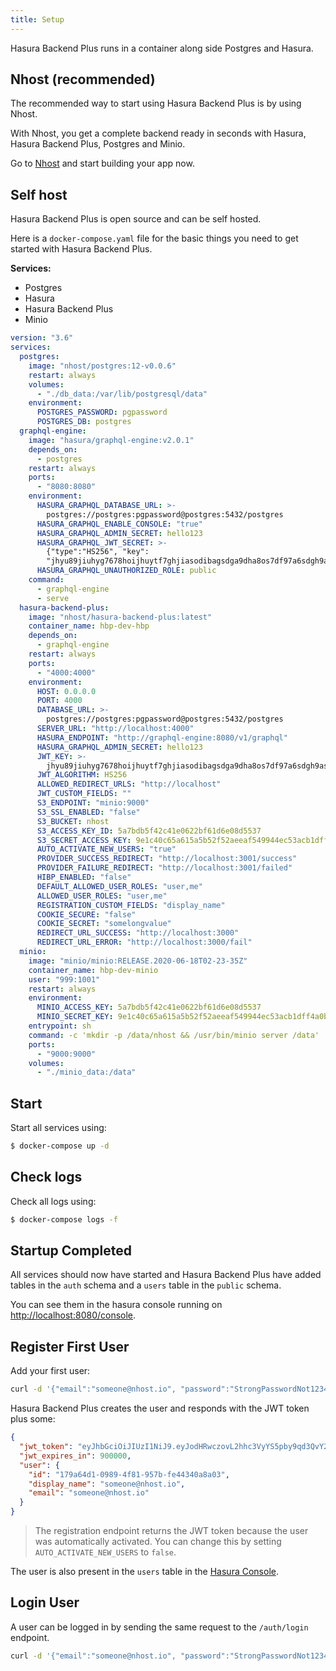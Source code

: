 ```yaml
---
title: Setup
---
```


Hasura Backend Plus runs in a container along side Postgres and Hasura.

## Nhost (recommended)

The recommended way to start using Hasura Backend Plus is by using Nhost.

With Nhost, you get a complete backend ready in seconds with Hasura, Hasura Backend Plus, Postgres and Minio.

Go to [Nhost](https://nhost.io) and start building your app now.

## Self host

Hasura Backend Plus is open source and can be self hosted.

Here is a `docker-compose.yaml` file for the basic things you need to get started with Hasura Backend Plus.

**Services:**

- Postgres
- Hasura
- Hasura Backend Plus
- Minio

```yaml title="docker-compose.yaml"
version: "3.6"
services:
  postgres:
    image: "nhost/postgres:12-v0.0.6"
    restart: always
    volumes:
      - "./db_data:/var/lib/postgresql/data"
    environment:
      POSTGRES_PASSWORD: pgpassword
      POSTGRES_DB: postgres
  graphql-engine:
    image: "hasura/graphql-engine:v2.0.1"
    depends_on:
      - postgres
    restart: always
    ports:
      - "8080:8080"
    environment:
      HASURA_GRAPHQL_DATABASE_URL: >-
        postgres://postgres:pgpassword@postgres:5432/postgres
      HASURA_GRAPHQL_ENABLE_CONSOLE: "true"
      HASURA_GRAPHQL_ADMIN_SECRET: hello123
      HASURA_GRAPHQL_JWT_SECRET: >-
        {"type":"HS256", "key":
        "jhyu89jiuhyg7678hoijhuytf7ghjiasodibagsdga9dha8os7df97a6sdgh9asudgo7f7g8h1uuoyafsod8pgasipdg8aps9dhaiaisydg8agsd87gasd9oihasd87gas78d"}
      HASURA_GRAPHQL_UNAUTHORIZED_ROLE: public
    command:
      - graphql-engine
      - serve
  hasura-backend-plus:
    image: "nhost/hasura-backend-plus:latest"
    container_name: hbp-dev-hbp
    depends_on:
      - graphql-engine
    restart: always
    ports:
      - "4000:4000"
    environment:
      HOST: 0.0.0.0
      PORT: 4000
      DATABASE_URL: >-
        postgres://postgres:pgpassword@postgres:5432/postgres
      SERVER_URL: "http://localhost:4000"
      HASURA_ENDPOINT: "http://graphql-engine:8080/v1/graphql"
      HASURA_GRAPHQL_ADMIN_SECRET: hello123
      JWT_KEY: >-
        jhyu89jiuhyg7678hoijhuytf7ghjiasodibagsdga9dha8os7df97a6sdgh9asudgo7f7g8h1uuoyafsod8pgasipdg8aps9dhai;sd
      JWT_ALGORITHM: HS256
      ALLOWED_REDIRECT_URLS: "http://localhost"
      JWT_CUSTOM_FIELDS: ""
      S3_ENDPOINT: "minio:9000"
      S3_SSL_ENABLED: "false"
      S3_BUCKET: nhost
      S3_ACCESS_KEY_ID: 5a7bdb5f42c41e0622bf61d6e08d5537
      S3_SECRET_ACCESS_KEY: 9e1c40c65a615a5b52f52aeeaf549944ec53acb1dff4a0bf01fb58e969f915c8
      AUTO_ACTIVATE_NEW_USERS: "true"
      PROVIDER_SUCCESS_REDIRECT: "http://localhost:3001/success"
      PROVIDER_FAILURE_REDIRECT: "http://localhost:3001/failed"
      HIBP_ENABLED: "false"
      DEFAULT_ALLOWED_USER_ROLES: "user,me"
      ALLOWED_USER_ROLES: "user,me"
      REGISTRATION_CUSTOM_FIELDS: "display_name"
      COOKIE_SECURE: "false"
      COOKIE_SECRET: "somelongvalue"
      REDIRECT_URL_SUCCESS: "http://localhost:3000"
      REDIRECT_URL_ERROR: "http://localhost:3000/fail"
  minio:
    image: "minio/minio:RELEASE.2020-06-18T02-23-35Z"
    container_name: hbp-dev-minio
    user: "999:1001"
    restart: always
    environment:
      MINIO_ACCESS_KEY: 5a7bdb5f42c41e0622bf61d6e08d5537
      MINIO_SECRET_KEY: 9e1c40c65a615a5b52f52aeeaf549944ec53acb1dff4a0bf01fb58e969f915c8
    entrypoint: sh
    command: -c 'mkdir -p /data/nhost && /usr/bin/minio server /data'
    ports:
      - "9000:9000"
    volumes:
      - "./minio_data:/data"
```

## Start

Start all services using:

```bash
$ docker-compose up -d
```

## Check logs

Check all logs using:

```bash
$ docker-compose logs -f
```

## Startup Completed

All services should now have started and Hasura Backend Plus have added tables in the `auth` schema and a `users` table in the `public` schema.

You can see them in the hasura console running on [http://localhost:8080/console](http://localhost:8080/console).

## Register First User

Add your first user:

```bash
curl -d '{"email":"someone@nhost.io", "password":"StrongPasswordNot1234"}' -H "Content-Type: application/json" -X POST http://localhost:4000/auth/register
```

Hasura Backend Plus creates the user and responds with the JWT token plus some:

```json
{
  "jwt_token": "eyJhbGciOiJIUzI1NiJ9.eyJodHRwczovL2hhc3VyYS5pby9qd3QvY2xhaW1zIjp7IngtaGFzdXJhLXVzZXItaWQiOiIxNzlhNjRkMS0wOTg5LTRmODEtOTU3Yi1mZTQ0MzQwYThhMDMiLCJ4LWhhc3VyYS1hbGxvd2VkLXJvbGVzIjpbInVzZXIiLCJtZSJdLCJ4LWhhc3VyYS1kZWZhdWx0LXJvbGUiOiJ1c2VyIn0sInN1YiI6IjE3OWE2NGQxLTA5ODktNGY4MS05NTdiLWZlNDQzNDBhOGEwMyIsImlzcyI6Im5ob3N0IiwiaWF0IjoxNjI2MzY1NDU1LCJleHAiOjE2MjYzNjYzNTV9.KN3Y7IzeWMoMAI6GxIbW0vI6CNL2SSjaH9IN0dD4058",
  "jwt_expires_in": 900000,
  "user": {
    "id": "179a64d1-0989-4f81-957b-fe44340a8a03",
    "display_name": "someone@nhost.io",
    "email": "someone@nhost.io"
  }
}
```

> The registration endpoint returns the JWT token because the user was automatically activated. You can change this by setting `AUTO_ACTIVATE_NEW_USERS` to `false`.

The user is also present in the `users` table in the [Hasura Console](http://localhost:8080/console/data/default/schema/public/tables/users/browse).

## Login User

A user can be logged in by sending the same request to the `/auth/login` endpoint.

```bash
curl -d '{"email":"someone@nhost.io", "password":"StrongPasswordNot1234"}' -H "Content-Type: application/json" -X POST http://localhost:4000/auth/login
```
